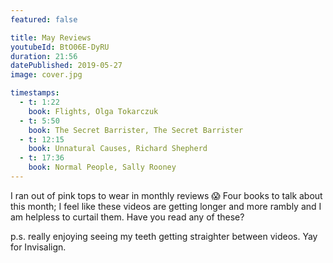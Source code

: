 ```yaml
---
featured: false

title: May Reviews
youtubeId: BtO06E-DyRU
duration: 21:56
datePublished: 2019-05-27
image: cover.jpg

timestamps:
  - t: 1:22
    book: Flights, Olga Tokarczuk
  - t: 5:50
    book: The Secret Barrister, The Secret Barrister
  - t: 12:15
    book: Unnatural Causes, Richard Shepherd
  - t: 17:36
    book: Normal People, Sally Rooney
---
```


I ran out of pink tops to wear in monthly reviews 😱 Four books to talk about this month; I feel like these videos are getting longer and more rambly and I am helpless to curtail them. Have you read any of these?

p.s. really enjoying seeing my teeth getting straighter between videos. Yay for Invisalign.
